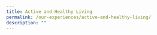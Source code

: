 ```yaml
---
title: Active and Healthy Living
permalink: /our-experiences/active-and-healthy-living/
description: ""
---
```

